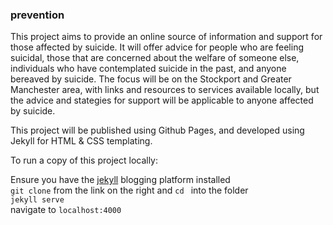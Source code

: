 ### prevention


This project aims to provide an online source of information and support for those affected by suicide. It will offer advice for people who are feeling suicidal, those that are concerned about the welfare of someone else, individuals who have contemplated suicide in the past, and anyone bereaved by suicide. The focus will be on the Stockport and Greater Manchester area, with links and resources to services available locally, but the advice and stategies for support will be applicable to anyone affected by suicide.

This project will be published using Github Pages, and developed using Jekyll for HTML & CSS templating.  

To run a copy of this project locally:

Ensure you have the [jekyll](http://jekyllrb.com/) blogging platform installed  
```git clone``` from the link on the right and ```cd ``` into the folder  
```jekyll serve```  
navigate to ```localhost:4000```  
